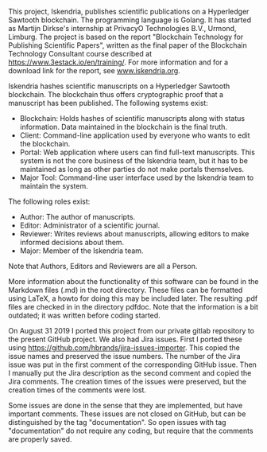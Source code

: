 This project, Iskendria, publishes scientific publications on a Hyperledger Sawtooth blockchain. The programming language is Golang. It has started as Martijn Dirkse's internship at PrivacyO Technologies B.V., Urmond, Limburg. The project is based on the report "Blockchain Technology for Publishing Scientific Papers", written as the final paper of the Blockchain Technology Consultant course described at https://www.3estack.io/en/training/. For more information and for a download link for the report, see www.iskendria.org.

Iskendria hashes scientific manuscripts on a Hyperledger Sawtooth blockchain. The blockchain thus offers cryptographic proof that a manuscript has been published. The following systems exist:

* Blockchain: Holds hashes of scientific manuscripts along with status information. Data maintained in the blockchain is the final truth.
* Client: Command-line application used by everyone who wants to edit the blockchain.
* Portal: Web application where users can find full-text manuscripts. This system is not the core business of the Iskendria team, but it has to be maintained as long as other parties do not make portals themselves.
* Major Tool: Command-line user interface used by the Iskendria team to maintain the system.

The following roles exist:

* Author: The author of manuscripts.
* Editor: Administrator of a scientific journal.
* Reviewer: Writes reviews about manuscripts, allowing editors to make informed decisions about them.
* Major: Member of the Iskendria team.

Note that Authors, Editors and Reviewers are all a Person.

More information about the functionality of this software can be found in the Markdown files (.md) in the root directory. These files can be formatted using LaTeX, a howto for doing this may be included later. The resulting .pdf files are checked in in the directory pdfdoc. Note that the information is a bit outdated; it was written before coding started.

On August 31 2019 I ported this project from our private gitlab repository to the present GitHub project. We also had Jira issues. First I ported these using https://github.com/hbrands/jira-issues-importer. This copied the issue names and preserved the issue numbers. The number of the Jira issue was put in the first comment of the corresponding GitHub issue. Then I manually put the Jira description as the second comment and copied the Jira comments. The creation times of the issues were preserved, but the creation times of the comments were lost.

Some issues are done in the sense that they are implemented, but have important comments. These issues are not closed on GitHub, but can be distinguished by the tag "documentation". So open issues with tag "documentation" do not require any coding, but require that the comments are properly saved.
